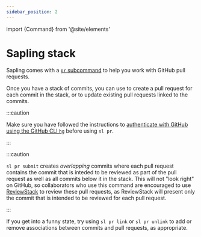 ```yaml
---
sidebar_position: 2
---
```


import {Command} from '@site/elements'

# Sapling stack

Sapling comes with a [`pr` subcommand](../commands/pr.md) to help you work with GitHub pull requests.

Once you have a stack of commits, you can use <Command name="pr" linkText="sl pr submit" /> to create a pull request for each commit in the stack, or to update existing pull requests linked to the commits.

:::caution

Make sure you have followed the instructions to [authenticate with GitHub using the GitHub CLI `hg`](../introduction/getting-started#authenticating-with-github) before using `sl pr`.

:::

:::caution

`sl pr submit` creates _overlapping_ commits where each pull request contains the commit that is inteded to be reviewed as part of the pull request as well as all commits below it in the stack. This will not "look right" on GitHub, so collaborators who use this command are encouraged to use [ReviewStack](../addons/reviewstack.md) to review these pull requests, as ReviewStack will present only the commit that is intended to be reviewed for each pull request.

:::

If you get into a funny state, try using `sl pr link` or `sl pr unlink` to add or remove associations between commits and pull requests, as appropriate.
